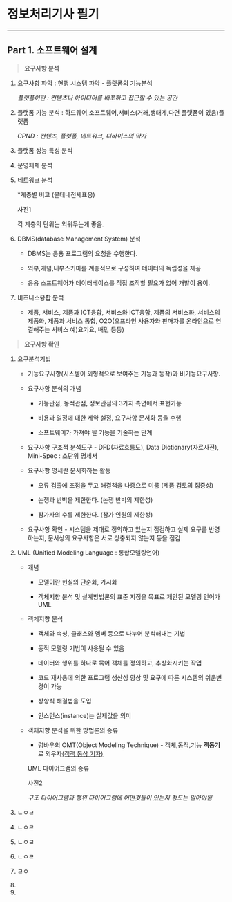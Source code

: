 # 정보처리기사 필기

---

## Part 1. 소프트웨어 설계

> **요구사항 분석**

1. 요구사항 파악 : 현행 시스템 파악 - 플랫폼의 기능분석
   
   *플랫폼이란 : 컨텐츠나 아이디어를 배포하고 접근할 수 있는 공간*

2. 플랫폼 기능 분석 : 하드웨어,소프트웨어,서비스(거래,생태계,다면 플랫폼이 있음)플랫폼
   
   *CPND : 컨텐츠, 플랫폼, 네트워크, 디바이스의 약자*

3. 플랫폼 성능 특성 분석

4. 운영체제 분석

5. 네트워크 분석
   
   *계층별 비교 (물데네전세표응)
   
   사진1
   
   각 계층의 단위는 외워두는게 좋음.

6. DBMS(database Management System) 분석
   
   - DBMS는 응용 프로그램의 요청을 수행한다.
   
   - 외부,개념,내부스키마를 계층적으로 구성하여 데이터의 독립성을 제공
   
   - 응용 소프트웨어가 데이터베이스를 직접 조작할 필요가 없어 개발이 용이.

7. 비즈니스융합 분석
   
   - 제품, 서비스,  제품과 ICT융합, 서비스와 ICT융합, 제품의 서비스화, 서비스의 제품화, 제품과 서비스 통합, O2O(오프라인 사용자와 판매자를 온라인으로 연결해주는 서비스 예)요기요, 배민 등등)

> **요구사항 확인**

1. 요구분석기법
   
   - 기능요구사항(시스템이 외형적으로 보여주는 기능과 동작)과 비기능요구사항.
   
   - 요구사항 분석의 개념
     
     - 기능관점, 동적관점, 정보관점의 3가지 측면에서 표현가능
     
     - 비용과 일정에 대한 제약 설정, 요구사항 문서화 등을 수행
     
     - 소프트웨어가 가져야 될 기능을 기술하는 단계
   
   - 요구사항 구조적 분석도구 - DFD(자료흐름도), Data Dictionary(자료사전), Mini-Spec : 소단위 명세서
   
   - 요구사항 명세란 문서화하는 활동
     
     - 오류 검출에 초점을 두고 해결책을 나중으로 미룸 (제품 검토의 집중성)
     
     - 논쟁과 반박을 제한한다. (논쟁 반박의 제한성)
     
     - 참가자의 수를 제한한다. (참가 인원의 제한성)
   
   - 요구사항 확인 - 시스템을 제대로 정의하고 있는지 점검하고 실제 요구를 반영하는지, 문서상의 요구사항은 서로 상충되지 않는지 등을 점검

2. UML (Unified Modeling Language : 통합모델링언어)
   
   - 개념
     
     - 모델이란 현실의 단순화, 가시화
     
     - 객체지향 분석 및 설계방법론의 표준 지정을 목표로 제안된 모델링 언어가 UML
   
   - 객체지향 분석
     
     - 객체와 속성, 클래스와 멤버 등으로 나누어 분석해내는 기법
     
     - 동적 모델링 기법이 사용될 수 있음
     
     - 데이터와 행위를 하나로 묶어 객체를 정의하고, 추상화시키는 작업
     
     - 코드 재사용에 의한 프로그램 생산성 향상 및 요구에 따른 시스템의 쉬운변경이 가능
     
     - 상향식 해결법을 도입
     
     - 인스턴스(instance)는 실제값을 의미
   
   - 객체지향 분석을 위한 방법론의 종류
     
     - 럼바우의 OMT(Object Modeling Technique) - 객체,동적,기능 **객동기**로 외우자<u>(객객 동상 기자)</u>
     
     UML 다이어그램의 종류
     
     사진2
     
     *구조 다이어그램과 행위 다이어그램에 어떤것들이 있는지 정도는 알아야됨*

3. ㄴㅇㄹ

4. ㄴㅇㄹ

5. ㄴㅇㄹ

6. ㄴㅇㄹ

7. ㄹㅇ

8. 

9. 
